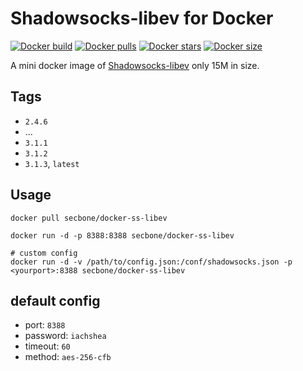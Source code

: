 # Shadowsocks-libev for Docker

[![Docker build][build-image]][hub-url]
[![Docker pulls][pulls-image]][hub-url]
[![Docker stars][stars-image]][hub-url]
[![Docker size][size-image]][size-url]

A mini docker image of [Shadowsocks-libev](https://github.com/shadowsocks/shadowsocks-libev) only 15M in size.

## Tags

- `2.4.6`
- ...
- `3.1.1`
- `3.1.2`
- `3.1.3`, `latest`

## Usage

```
docker pull secbone/docker-ss-libev
```

```
docker run -d -p 8388:8388 secbone/docker-ss-libev

# custom config
docker run -d -v /path/to/config.json:/conf/shadowsocks.json -p <yourport>:8388 secbone/docker-ss-libev
```

## default config

- port: `8388`
- password: `iachshea`
- timeout: `60`
- method: `aes-256-cfb`

[pulls-image]: https://img.shields.io/docker/pulls/secbone/docker-ss-libev.svg?style=flat-square
[hub-url]: https://hub.docker.com/r/secbone/docker-ss-libev/
[stars-image]: https://img.shields.io/docker/stars/secbone/docker-ss-libev.svg?style=flat-square
[size-image]: https://images.microbadger.com/badges/image/secbone/docker-ss-libev.svg
[size-url]: https://microbadger.com/images/secbone/docker-ss-libev
[build-image]: https://img.shields.io/docker/build/secbone/docker-ss-libev.svg?style=flat-square
